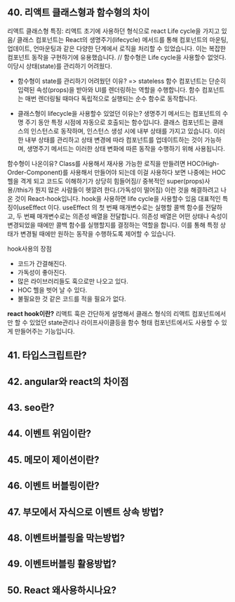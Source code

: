 ## 40. 리액트 클래스형과 함수형의 차이

리액트 클래스형 특징: 리액트 초기에 사용하던 형식으로 react Life cycle을 가지고 있음/
클래스 컴포넌트는 React의 생명주기(lifecycle) 메서드를 통해 컴포넌트의 마운팅, 업데이트, 언마운팅과 같은 다양한 단계에서 로직을 처리할 수 있었습니다. 이는 복잡한 컴포넌트 동작을 구현하기에 유용했습니다. // 함수형은 Life cycle을 사용할수 없엇다. 이당시 상태(state)를 관리하기 어려웠다.

- 함수형이 state를 관리하기 어려웠던 이유?
  => stateless 함수 컴포넌트는 단순히 입력된 속성(props)을 받아와 UI를 렌더링하는 역할을 수행합니다. 함수 컴포넌트는 매번 렌더링될 때마다 독립적으로 실행되는 순수 함수로 동작합니다.

- 클래스형이 lifecycle을 사용할수 있었던 이유는?
  생명주기 메서드는 컴포넌트의 수명 주기 동안 특정 시점에 자동으로 호출되는 함수입니다.
  클래스 컴포넌트는 클래스의 인스턴스로 동작하며, 인스턴스 생성 시에 내부 상태를 가지고 있습니다. 이러한 내부 상태를 관리하고 상태 변경에 따라 컴포넌트를 업데이트하는 것이 가능하며, 생명주기 메서드는 이러한 상태 변화에 따른 동작을 수행하기 위해 사용됩니다.

함수형이 나온이유?
Class를 사용해서 재사용 가능한 로직을 만들려면 HOC(High-Order-Component)를 사용해서 만들어야 되는데 이걸 사용하다 보면 나중에는 HOC 헬을 격게 되고 코드도 이해하기가 상당히 힘들어짐// 중복적인 super(props)사용//this가 뭔지 많은 사람들이 헷깔려 한다.(가독성이 떨어짐)
이런 것을 해결하려고 나온 것이 React-hook입니다.
hook을 사용하면 life cycle을 사용할수 있음
대표적인 특징이useEffect 이다. useEffect 의 첫 번째 매개변수로는 실행할 콜백 함수를 전달하고, 두 번째 매개변수로는 의존성 배열을 전달합니다. 의존성 배열은 어떤 상태나 속성이 변경되었을 때에만 콜백 함수를 실행할지를 결정하는 역할을 합니다. 이를 통해 특정 상태가 변경될 때에만 원하는 동작을 수행하도록 제어할 수 있습니다.

hook사용의 장점

- 코드가 간결해진다.
- 가독성이 좋아진다.
- 많은 라이브러리들도 훅으로만 나오고 있다.
- HOC 헬을 벗어 날 수 있다.
- 불필요한 것 같은 코드를 적을 필요가 없다.

**react hook이란?**
리액트 훅은 간단하게 설명해서 클래스 형식의 리액트 컴포넌트에서만 할 수 있었던 state관리나 라이프사이클등을 함수 형태 컴포넌트에서도 사용할 수 있게 만들어주는 기능입니다.

## 41. 타입스크립트란?

## 42. angular와 react의 차이점

## 43. seo란?

## 44. 이벤트 위임이란?

## 45. 메모이 제이션이란?

## 46. 이벤트 버블링이란?

## 47. 부모에서 자식으로 이벤트 상속 방법?

## 48. 이벤트버블링을 막는방법?

## 49. 이벤트버블링 활용방법?

## 50. React 왜사용하시나요?

